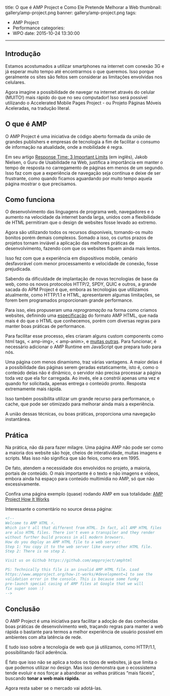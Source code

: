 title: O que é AMP Project e Como Ele Pretende Melhorar a Web
thumbnail: gallery/amp-project.png
banner: gallery/amp-project.png
tags:
  - AMP Project
  - Performance
categories:
  - WPO
date: 2015-10-24 13:30:00
---

## Introdução

Estamos acostumados a utilizar smartphones na internet com conexão 3G e já esperar muito tempo até encontrarmos o que queremos. Isso porque geralmente os sites são feitos sem considerar as limitações envolvidas nos celulares.

Agora imagine a possibilidade de navegar na internet através do celular (MUITO!) mais rápido do que no seu computador! Isso será possível utilizando o Accelerated Mobile Pages Project - ou Projeto Páginas Móveis Aceleradas, na tradução literal.

## O que é AMP

O AMP Project é uma iniciativa de código aberto formada da união de grandes publishers e empresas de tecnologia a fim de facilitar o consumo de informação na atualidade, onde a mobilidade é regra.

Em seu artigo [Response Time: 3 Important Limits](https://www.nngroup.com/articles/response-times-3-important-limits/) (em inglês), Jakob Nielsen, o Guru de Usabilidade na Web, justifica a importância em manter o tempo de resposta no carregamento de páginas em menos de um segundo. Isso faz com que a experiência de navegação seja contínua e deixe de ser frustrante, como quando ficamos aguardando por muito tempo aquela página mostrar o que precisamos.

## Como funciona

O desenvolvimento das linguagens de programa web, navegadores e o aumento na velocidade da internet banda larga, unidos com a flexibilidade de HTML permitiram que o design de websites fosse levado ao extremo.

Agora são utilizando todos os recursos disponíveis, tornando-os muito bonitos porém demais complexos. Somado a isso, os curtos prazos de projetos tornam inviável a aplicação das melhores práticas de desenvolvimento, fazendo com que os websites fiquem ainda mais lentos.

Isso fez com que a experiência em dispositivos mobile, cenário desfavorável com menor processamento e velocidade de conexão, fosse prejudicada.

Sabendo da dificuldade de implantação de novas tecnologias de base da web, como os novos protocolos HTTP/2, SPDY, QUIC e outros, a grande sacada do APM Project é que, embora as tecnologias que utilizamos atualmente, como HTTP/1.1 e HTML, apresentarem algumas limitações, se forem bem programados proporcionam grande performance.

Para isso, eles propuseram uma *reprogramação* na forma como criamos websites, definindo uma [especificação](https://github.com/ampproject/amphtml/blob/master/spec/amp-html-format.md) do formato AMP HTML, que nada mais é do que o HTML que conhecemos, porém com diversas regras para manter boas práticas de performance.

Para facilitar esse processo, eles criaram alguns custom components como html tags, < amp-img>, < amp-anim>, e [muitas outras](https://github.com/ampproject/amphtml/blob/master/spec/amp-html-components.md). Para funcionar, é necessário adicionar o AMP Runtime em JavaScript que prepara tudo para nós.

Uma página com menos dinamismo, traz várias vantagens. A maior delas é a possibilidade das páginas serem geradas estaticamente, isto é, como o conteúdo delas não é dinâmico, o servidor não precisa processar a página toda vez que ela for carregada. Ao invés, ele a constrói apenas uma vez e quando for solicitada, apenas entrega o conteúdo pronto. Resposta extremamente mais rápida.

Isso também possibilita utilizar um grande recurso para performance, o cache, que pode ser otimizado para melhorar ainda mais a experiência.

A união dessas técnicas, ou boas práticas, proporciona uma navegação instantânea.

## Prática

Na prática, não dá para fazer milagre. Uma página AMP não pode ser como a maioria dos website são hoje, cheios de interatividade, muitas imagens e scripts. Mas isso não significa que são feios, como era em 1995.

De fato, atendem a necessidade dos envolvidos no projeto, a maioria, portais de conteúdo. O mais importante é o texto e não imagens e vídeos, embora ainda há espaço para conteúdo multimídia no AMP, só que não excessivamente.

Confira uma página exemplo (quase) rodando AMP em sua totalidade: [AMP Project How It Works](https://www.ampproject.org/how-it-works/)

Interessante o comentário no source dessa página:

```HTML
<!--
Welcome to AMP HTML ⚡.
Which isn't all that different from HTML. In fact, all AMP HTML files
are also HTML files. There isn't even a transpiler and they render
without further build process in all modern browsers.
How do you deploy an AMP HTML file to a web server:
Step 1: You copy it to the web server like every other HTML file.
Step 2: There is no step 2.

Visit us on Github https://github.com/ampproject/amphtml

PS: Technically this file is an invalid AMP HTML file. Load
https://www.ampproject.org/how-it-works/#development=1 to see the
validation error in the console. This is because some funky
pre-launch special casing of AMP files at Google that we will
fix super soon :)
-->
```

## Conclusão

O AMP Project é uma iniciativa para facilitar a adoção de das conhecidas boas práticas de desenvolvimento web, traçando regras para manter a web rápida o bastante para termos a melhor experiência de usuário possível em ambientes com alta latência de rede.

E tudo isso sobre a tecnologia de web que já utilizamos, como HTTP/1.1, possibilitando fácil aderência.

É fato que isso não se aplica a todos os tipos de websites, já que limita o que podemos utilizar no design. Mas isso demonstra que o ecossistema tende evoluir e nos forçar a abandonar as velhas práticas “mais fáceis”, buscando **tonar a web mais rápida.**

Agora resta saber se o mercado vai adotá-las.
